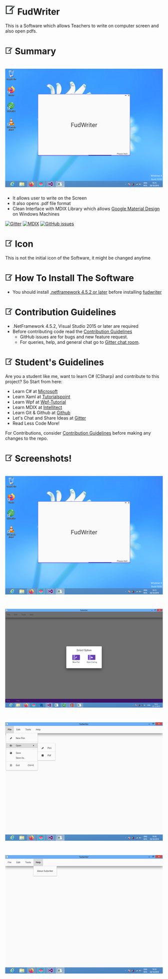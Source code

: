 # ![Alt text](web/images/pen32.png "FudWriter") FudWriter

This is a Software which allows Teachers to write on computer screen and also open pdfs.

# ![Alt text](web/images/pen24.png "Summary") Summary
# ![Alt text](web/images/Screenshot1.png "Splash Screen")

* It allows user to write on the Screen
* It also opens .pdf file format
* Clean Interface with MDIX Library which allows [Google Material Design](https://material.io/design/) on Windows Machines

[![Gitter](https://img.shields.io/badge/Gitter-Join%20Chat,%20Help,%20Say%20Hello!-green.svg?logo=gitter&style=flat-square)](https://gitter.im/fudfc/fudwriter)
[![MDIX](https://img.shields.io/badge/Library-Material%20Design%20in%20Xaml-informational)](http://materialdesigninxaml.net/)
[![GitHub issues](https://img.shields.io/github/issues/mustaphayusuf/fudwriter)](https://github.com/mustaphayusuf/fudwriter/issues)

# ![Alt text](web/images/pen24.png "How To Install!") Icon
This is not the initial icon of the Software, it might be changed anytime

# ![Alt text](web/images/pen24.png "How To Install!") How To Install The Software
* You should install [.netframework 4.5.2 or later](https://dotnet.microsoft.com/download/dotnet-framework) before installing [fudwriter](https://github.com/mustaphayusuf/fudwriter/releases)

# ![Alt text](web/images/pen24.png "Contributions") Contribution Guidelines

* .NetFramework 4.5.2, Visual Studio 2015 or later are required
* Before contributing code read the [Contribution Guidelines](.github/CONTRIBUTING.md)
  * GitHub issues are for bugs and new feature request.
  * For queries, help, and general chat go to [Gitter chat room](https://gitter.im/fudfc/fudwriter).

# ![Alt text](web/images/pen24.png "Student's Guidelines") Student's Guidelines
Are you a student like me, want to learn C# (CSharp) and contribute to this project? So Start from here:
* Learn C# at [Microsoft](https://docs.microsoft.com/en-us/dotnet/csharp/programming-guide/)
* Learn Xaml at [Tutorialspoint](https://www.tutorialspoint.com/xaml/index.htm)
* Learn Wpf at [Wpf-Tutorial](https://wpf-tutorial.com/)
* Learn MDIX at [Intellitect](https://intellitect.com/getting-started-material-design-in-xaml/)
* Learn Git & Github at [Github](https://guides.github.com/)
* Let's Chat and Share Ideas at [Gitter](https://gitter.im/fudfc/fudwriter)
* Read Less Code More!

For Contributions, consider [Contribution Guidelines](.github/CONTRIBUTING.md) before making any changes to the repo.


# ![Alt text](web/images/pen24.png "Screenshots") Screenshots!
# ![Alt text](web/images/Screenshot1.png "Splash Screen")
# ![Alt text](web/images/Screenshot002.png "Splash Screen")
# ![Alt text](web/images/Screenshot2.png "Menus")
# ![Alt text](web/images/Screenshot3.png "Menus")
